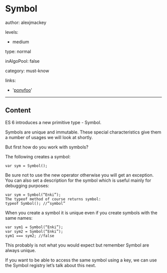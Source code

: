 # Symbol
author: alexjmackey

levels:

  - medium

type: normal

inAlgoPool: false

category: must-know

links:

  - '[ponyfoo](https://ponyfoo.com/articles/es6-symbols-in-depth)'

---
## Content

ES 6 introduces a new primitive type - Symbol. 

Symbols are unique and immutable. These special characteristics give them a number of usages we will look at shortly.

But first how do you work with symbols?

The following creates a symbol:

```
var sym = Symbol();
```

Be sure not to use the new operator otherwise you will get an exception.
You can also set a description for the symbol which is useful mainly for debugging purposes:

```
var sym = Symbol(“Enki”);
The typeof method of course returns symbol:
typeof Symbol(); //”symbol”
```

When you create a symbol it is unique even if you create symbols with the same names:

```
var sym1 = Symbol(“Enki”);
var sym2 = Symbol(“Enki”);
sym1 === sym2; //false
```

This probably is not what you would expect but remember Symbol are always unique.
 
If you want to be able to access the same symbol using a key, we can use the Symbol registry let’s talk about this next.
